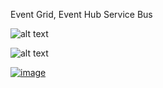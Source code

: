 Event Grid, Event Hub Service Bus

![alt text](https://www.serverless360.com/wp-content/uploads/2018/08/Messaging-Type.png)

![alt text](https://pbs.twimg.com/media/EX5BVDcXsAArNYn?format=png&name=large)

[![image](https://user-images.githubusercontent.com/43515480/228789483-9fe1ebb4-972f-47a3-9daf-835ed63e3763.png)](https://pbs.twimg.com/media/EX5BmBKXQAE-K8Y?format=png&name=large)
